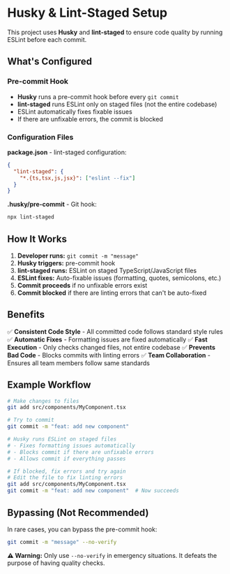 # Husky & Lint-Staged Setup

This project uses **Husky** and **lint-staged** to ensure code quality by running ESLint before each commit.

## What's Configured

### Pre-commit Hook

- **Husky** runs a pre-commit hook before every `git commit`
- **lint-staged** runs ESLint only on staged files (not the entire codebase)
- ESLint automatically fixes fixable issues
- If there are unfixable errors, the commit is blocked

### Configuration Files

**package.json** - lint-staged configuration:

```json
{
  "lint-staged": {
    "*.{ts,tsx,js,jsx}": ["eslint --fix"]
  }
}
```

**.husky/pre-commit** - Git hook:

```bash
npx lint-staged
```

## How It Works

1. **Developer runs:** `git commit -m "message"`
2. **Husky triggers:** pre-commit hook
3. **lint-staged runs:** ESLint on staged TypeScript/JavaScript files
4. **ESLint fixes:** Auto-fixable issues (formatting, quotes, semicolons, etc.)
5. **Commit proceeds** if no unfixable errors exist
6. **Commit blocked** if there are linting errors that can't be auto-fixed

## Benefits

✅ **Consistent Code Style** - All committed code follows standard style rules
✅ **Automatic Fixes** - Formatting issues are fixed automatically
✅ **Fast Execution** - Only checks changed files, not entire codebase
✅ **Prevents Bad Code** - Blocks commits with linting errors
✅ **Team Collaboration** - Ensures all team members follow same standards

## Example Workflow

```bash
# Make changes to files
git add src/components/MyComponent.tsx

# Try to commit
git commit -m "feat: add new component"

# Husky runs ESLint on staged files
# - Fixes formatting issues automatically
# - Blocks commit if there are unfixable errors
# - Allows commit if everything passes

# If blocked, fix errors and try again
# Edit the file to fix linting errors
git add src/components/MyComponent.tsx
git commit -m "feat: add new component"  # Now succeeds
```

## Bypassing (Not Recommended)

In rare cases, you can bypass the pre-commit hook:

```bash
git commit -m "message" --no-verify
```

**⚠️ Warning:** Only use `--no-verify` in emergency situations. It defeats the purpose of having quality checks.
